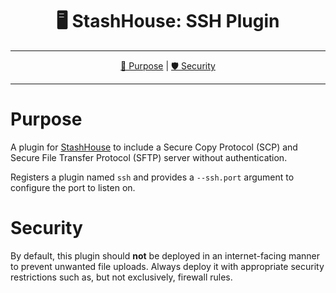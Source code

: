<div align="center">
   <h1>🖥️ StashHouse: SSH Plugin</h1>
</div>

<hr />

<div align="center">

[💼 Purpose](#purpose) | [🛡️ Security](#security)

</div>

<hr />

# Purpose

A plugin for [StashHouse](https://pypi.org/project/stashhouse/) to include a Secure Copy Protocol (SCP) and Secure File 
Transfer Protocol (SFTP) server without authentication.

Registers a plugin named `ssh` and provides a `--ssh.port` argument to configure the port to listen on.

# Security

By default, this plugin should **not** be deployed in an internet-facing manner to prevent unwanted file uploads. Always 
deploy it with appropriate security restrictions such as, but not exclusively, firewall rules.
